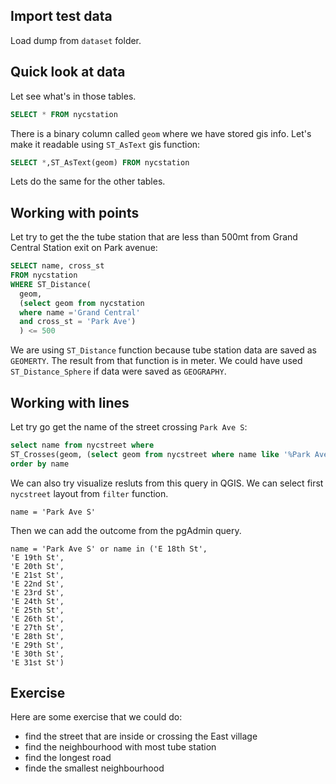 
## Import test data

Load dump from `dataset` folder.

## Quick look at data

Let see what's in those tables.

```sql
SELECT * FROM nycstation
```

There is a binary column called `geom` where we have stored gis info. Let's make it readable using `ST_AsText` gis function:

```sql
SELECT *,ST_AsText(geom) FROM nycstation
```
Lets do the same for the other tables.

## Working with points

Let try to get the the tube station that are less than 500mt from Grand Central Station exit on Park avenue:

```sql
SELECT name, cross_st
FROM nycstation
WHERE ST_Distance(
  geom, 
  (select geom from nycstation 
  where name ='Grand Central' 
  and cross_st = 'Park Ave')
  ) <= 500
```

We are using `ST_Distance` function because tube station data are saved as `GEOMERTY`.
The result from that function is in meter.
We could have used `ST_Distance_Sphere` if data were saved as `GEOGRAPHY`.

## Working with lines

Let try go get the name of the street crossing `Park Ave S`:

```sql
select name from nycstreet where 
ST_Crosses(geom, (select geom from nycstreet where name like '%Park Ave S%'))
order by name
```

We can also try visualize resluts from this query in QGIS.
We can select first `nycstreet` layout from `filter` function.

```
name = 'Park Ave S' 
```

Then we can add the outcome from the pgAdmin query.

```
name = 'Park Ave S' or name in ('E 18th St',
'E 19th St',
'E 20th St',
'E 21st St',
'E 22nd St',
'E 23rd St',
'E 24th St',
'E 25th St',
'E 26th St',
'E 27th St',
'E 28th St',
'E 29th St',
'E 30th St',
'E 31st St')
```
## Exercise

Here are some exercise that we could do:

- find the street that are inside or crossing the East village
- find the neighbourhood with most tube station
- find the longest road 
- finde the smallest neighbourhood
